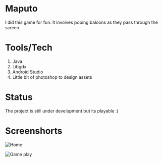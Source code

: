 # Maputo
I did this game for fun. It involves poping baloons as they pass through the screen

# Tools/Tech
1. Java
2. Libgdx
3. Android Studio
4. Little bit of photoshop to design assets

# Status
The project is still under development but its playable :)

# Screenshorts
![Home](https://drive.google.com/open?id=1IS4aicQQ-DfLuCB8IL8YnLK_ljdDQoVP)

![Game play](https://drive.google.com/open?id=10lkR-ov4Yxmj5KBDoUvakMAwocdbSSJb)

